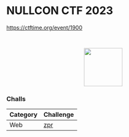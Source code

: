 # NULLCON CTF 2023
https://ctftime.org/event/1900

<br>
<p align="center">
  <a href="https://ctftime.org/event/1900" target="_blank">
    <img src="https://nullcon.net/static/nullcon_webpages/images/logo.png" width="100">
  </a>
</p>

### Challs
| Category     | Challenge |
| ------------ | --------- |
| Web          | [zpr](https://github.com/nopedawn/CTF/tree/main/NullconCTF23/zpr#zpr) |
